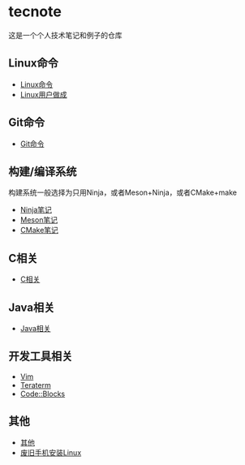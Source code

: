 # tecnote
这是一个个人技术笔记和例子的仓库

## Linux命令
* [Linux命令](Linux/Linux_zh_CN.md)
* [Linux用户做成](Linux/Linux-adduser_zh_CN.md)

## Git命令
* [Git命令](Git/Git_zh_CN.md)

## 构建/编译系统
构建系统一般选择为只用Ninja，或者Meson+Ninja，或者CMake+make
* [Ninja笔记](BuildTool/Ninja_zh_CN.md)
* [Meson笔记](BuildTool/Meson_zh_CN.md)
* [CMake笔记](BuildTool/CMake_zh_CN.md)

## C相关
* [C相关](C/C_zh_CN.md)

## Java相关
* [Java相关](Java/Java_zh_CN.md)

## 开发工具相关
* [Vim](DevTool/Vim_zh_CN.md)
* [Teraterm](DevTool/Teraterm_zh_CN.md)
* [Code::Blocks](DevTool/CodeBlocks_zh_CN.md)

## 其他
* [其他](Other/Other_zh_CN.md)
* [废旧手机安装Linux](Android-Linux_zh_CN.md)

